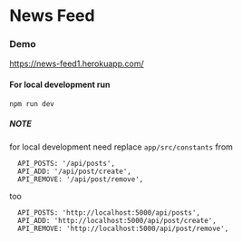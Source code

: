 # News Feed

### Demo
https://news-feed1.herokuapp.com/

#### For local development run 

`npm run dev`


##### NOTE
for local development need replace 
`app/src/constants` 
from 
```
  API_POSTS: '/api/posts',
  API_ADD: '/api/post/create',
  API_REMOVE: '/api/post/remove',
```

too 

```
  API_POSTS: 'http://localhost:5000/api/posts',
  API_ADD: 'http://localhost:5000/api/post/create',
  API_REMOVE: 'http://localhost:5000/api/post/remove',
```